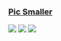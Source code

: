 ### [Pic Smaller](https://github.com/joye61/pic-smaller)

![](https://img.shields.io/github/license/joye61/pic-smaller?style=flat-square) ![](https://img.shields.io/github/last-commit/scillidan/pic-smaller/main?label=last%20commit%20(fork)&style=flat-square) ![](https://img.shields.io/badge/Vercel-black?style=flat&logo=Vercel&logoColor=white)